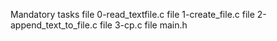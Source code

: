Mandatory tasks
file 0-read_textfile.c
file 1-create_file.c
file 2-append_text_to_file.c
file 3-cp.c
file main.h